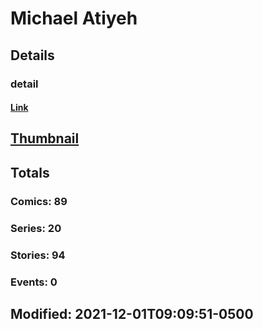 # Michael  Atiyeh 
## Details
### detail
#### [Link](http://marvel.com/comics/creators/767/michael_atiyeh?utm_campaign=apiRef&utm_source=225578a89fc76f3d20fbffda5d17a88d)
## [Thumbnail](http://i.annihil.us/u/prod/marvel/i/mg/b/c0/4bb4f43dd180a.jpg)
## Totals
### Comics: 89
### Series: 20
### Stories: 94
### Events: 0
## Modified: 2021-12-01T09:09:51-0500